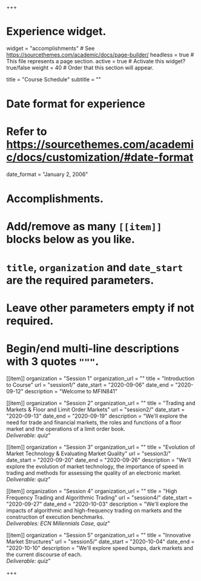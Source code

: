 +++
# Experience widget.
widget = "accomplishments"  # See https://sourcethemes.com/academic/docs/page-builder/
headless = true  # This file represents a page section.
active = true  # Activate this widget? true/false
weight = 40  # Order that this section will appear.

title = "Course Schedule"
subtitle = ""

# Date format for experience
#   Refer to https://sourcethemes.com/academic/docs/customization/#date-format
date_format = "January 2, 2006"

# Accomplishments.
#   Add/remove as many `[[item]]` blocks below as you like.
#   `title`, `organization` and `date_start` are the required parameters.
#   Leave other parameters empty if not required.
#   Begin/end multi-line descriptions with 3 quotes `"""`.

[[item]]
  organization = "Session 1"
  organization_url = ""
  title = "Introduction to Course"
  url = "session1/"
  date_start = "2020-09-06"
  date_end = "2020-09-12"
  description = "Welcome to MFIN841"

[[item]]
  organization = "Session 2"
  organization_url = ""
  title = "Trading and Markets & Floor and Limit Order Markets"
  url = "session2/"
  date_start = "2020-09-13"
  date_end = "2020-09-19"
  description = "We'll explore the need for trade and financial markets, the roles and functions of a floor market and the operations of a limit order book. </br> *Deliverable: quiz*"
  
  [[item]]
  organization = "Session 3"
  organization_url = ""
  title = "Evolution of Market Technology & Evaluating Market Quality"
  url = "session3/"
  date_start = "2020-09-20"
  date_end = "2020-09-26"
  description = "We'll explore the evolution of market technology, the importance of speed in trading and methods for assessing the quality of an electronic market. </br>
  *Deliverable: quiz*"
  
  [[item]]
  organization = "Session 4"
  organization_url = ""
  title = "High Frequency Trading and Algorithmic Trading"
  url = "session4/"
  date_start = "2020-09-27"
  date_end = "2020-10-03"
  description = "We'll explore the impacts of algorithmic and high-frequency trading on markets and the construction of execution benchmarks. </br>
  *Deliverables: ECN Millennials Case, quiz*"
  
  [[item]]
  organization = "Session 5"
  organization_url = ""
  title = "Innovative Market Structures"
  url = "session5/"
  date_start = "2020-10-04"
  date_end = "2020-10-10"
  description = "We'll explore speed bumps, dark markets and the current discourse of each. </br>
  *Deliverable: quiz*"
  

  


+++

